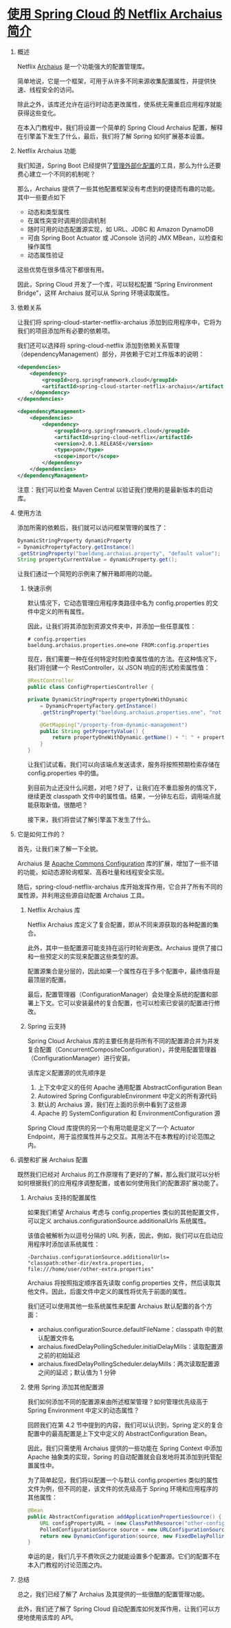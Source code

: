# [使用 Spring Cloud 的 Netflix Archaius 简介](https://www.baeldung.com/netflix-archaius-spring-cloud-integration)

1. 概述

    Netflix [Archaius](https://github.com/Netflix/archaius) 是一个功能强大的配置管理库。

    简单地说，它是一个框架，可用于从许多不同来源收集配置属性，并提供快速、线程安全的访问。

    除此之外，该库还允许在运行时动态更改属性，使系统无需重启应用程序就能获得这些变化。

    在本入门教程中，我们将设置一个简单的 Spring Cloud Archaius 配置，解释在引擎盖下发生了什么，最后，我们将了解 Spring 如何扩展基本设置。

2. Netflix Archaius 功能

    我们知道，Spring Boot 已经提供了[管理外部化配置](https://docs.spring.io/spring-boot/docs/current/reference/html/boot-features-external-config.html)的工具，那么为什么还要费心建立一个不同的机制呢？

    那么，Archaius 提供了一些其他配置框架没有考虑到的便捷而有趣的功能。其中一些要点如下

    - 动态和类型属性
    - 在属性突变时调用的回调机制
    - 随时可用的动态配置源实现，如 URL、JDBC 和 Amazon DynamoDB
    - 可由 Spring Boot Actuator 或 JConsole 访问的 JMX MBean，以检查和操作属性
    - 动态属性验证

    这些优势在很多情况下都很有用。

    因此，Spring Cloud 开发了一个库，可以轻松配置 “Spring Environment Bridge”，这样 Archaius 就可以从 Spring 环境读取属性。

3. 依赖关系

    让我们将 spring-cloud-starter-netflix-archaius 添加到应用程序中，它将为我们的项目添加所有必要的依赖项。

    我们还可以选择将 spring-cloud-netflix 添加到依赖关系管理（dependencyManagement）部分，并依赖于它对工件版本的说明：

    ```xml
    <dependencies>
        <dependency>
            <groupId>org.springframework.cloud</groupId>
            <artifactId>spring-cloud-starter-netflix-archaius</artifactId>
        </dependency>
    </dependencies>

    <dependencyManagement>
        <dependencies>
            <dependency>
                <groupId>org.springframework.cloud</groupId>
                <artifactId>spring-cloud-netflix</artifactId>
                <version>2.0.1.RELEASE</version>
                <type>pom</type>
                <scope>import</scope>
            </dependency>
        </dependencies>
    </dependencyManagement>
    ```

    注意：我们可以检查 Maven Central 以验证我们使用的是最新版本的启动库。

4. 使用方法

    添加所需的依赖后，我们就可以访问框架管理的属性了：

    ```java
    DynamicStringProperty dynamicProperty 
    = DynamicPropertyFactory.getInstance()
    .getStringProperty("baeldung.archaius.property", "default value");
    String propertyCurrentValue = dynamicProperty.get();
    ```

    让我们通过一个简短的示例来了解开箱即用的功能。

    1. 快速示例

        默认情况下，它动态管理应用程序类路径中名为 config.properties 的文件中定义的所有属性。

        因此，让我们将其添加到资源文件夹中，并添加一些任意属性：

        ```properties
        # config.properties
        baeldung.archaius.properties.one=one FROM:config.properties
        ```

        现在，我们需要一种在任何特定时刻检查属性值的方法。在这种情况下，我们将创建一个 RestController，以 JSON 响应的形式检索属性值：

        ```java
        @RestController
        public class ConfigPropertiesController {

        private DynamicStringProperty propertyOneWithDynamic
            = DynamicPropertyFactory.getInstance()
            .getStringProperty("baeldung.archaius.properties.one", "not found!");

            @GetMapping("/property-from-dynamic-management")
            public String getPropertyValue() {
                return propertyOneWithDynamic.getName() + ": " + propertyOneWithDynamic.get();
            }
        }
        ```

        让我们试试看。我们可以向该端点发送请求，服务将按照预期检索存储在 config.properties 中的值。

        到目前为止还没什么问题，对吧？好了，让我们在不重启服务的情况下，继续更改 classpath 文件中的属性值。结果，一分钟左右后，调用端点就能获取新值。很酷吧？

        接下来，我们将尝试了解引擎盖下发生了什么。

5. 它是如何工作的？

    首先，让我们来了解一下全貌。

    Archaius 是 [Apache Commons Configuration](http://commons.apache.org/proper/commons-configuration/) 库的扩展，增加了一些不错的功能，如动态源轮询框架、高吞吐量和线程安全实现。

    随后，spring-cloud-netflix-archaius 库开始发挥作用，它合并了所有不同的属性源，并利用这些源自动配置 Archaius 工具。

    1. Netflix Archaius 库

        Netflix Archaius 库定义了复合配置，即从不同来源获取的各种配置的集合。

        此外，其中一些配置源可能支持在运行时轮询更改。Archaius 提供了接口和一些预定义的实现来配置这些类型的源。

        配置源集合是分层的，因此如果一个属性存在于多个配置中，最终值将是最顶层的配置。

        最后，配置管理器（ConfigurationManager）会处理全系统的配置和部署上下文。它可以安装最终的复合配置，也可以检索已安装的配置进行修改。

    2. Spring 云支持

        Spring Cloud Archaius 库的主要任务是将所有不同的配置源合并为并发复合配置（ConcurrentCompositeConfiguration），并使用配置管理器（ConfigurationManager）进行安装。

        该库定义配置源的优先顺序是

        1. 上下文中定义的任何 Apache 通用配置 AbstractConfiguration Bean
        2. Autowired Spring ConfigurableEnvironment 中定义的所有源代码
        3. 默认的 Archaius 源，我们在上面的示例中看到了这些源
        4. Apache 的 SystemConfiguration 和 EnvironmentConfiguration 源

        Spring Cloud 库提供的另一个有用功能是定义了一个 Actuator Endpoint，用于监控属性并与之交互。其用法不在本教程的讨论范围之内。

6. 调整和扩展 Archaius 配置

    既然我们已经对 Archaius 的工作原理有了更好的了解，那么我们就可以分析如何根据我们的应用程序调整配置，或者如何使用我们的配置源扩展功能了。

    1. Archaius 支持的配置属性

        如果我们希望 Archaius 考虑与 config.properties 类似的其他配置文件，可以定义 archaius.configurationSource.additionalUrls 系统属性。

        该值会被解析为以逗号分隔的 URL 列表，因此，例如，我们可以在启动应用程序时添加该系统属性：

        ```properties
        -Darchaius.configurationSource.additionalUrls=
        "classpath:other-dir/extra.properties,
        file:///home/user/other-extra.properties"
        ```

        Archaius 将按照指定顺序首先读取 config.properties 文件，然后读取其他文件。因此，后面文件中定义的属性将优先于前面的属性。

        我们还可以使用其他一些系统属性来配置 Archaius 默认配置的各个方面：

        - archaius.configurationSource.defaultFileName：classpath 中的默认配置文件名
        - archaius.fixedDelayPollingScheduler.initialDelayMills：读取配置源之前的初始延迟
        - archaius.fixedDelayPollingScheduler.delayMills：两次读取配置源之间的延迟；默认值为 1 分钟

    2. 使用 Spring 添加其他配置源

        我们如何添加不同的配置源来由所述框架管理？如何管理优先级高于 Spring Environment 中定义的动态属性？

        回顾我们在第 4.2 节中提到的内容，我们可以认识到，Spring 定义的复合配置中的最高配置是上下文中定义的 AbstractConfiguration Bean。

        因此，我们只需使用 Archaius 提供的一些功能在 Spring Context 中添加 Apache 抽象类的实现，Spring 的自动配置就会自发地将其添加到托管配置属性中。

        为了简单起见，我们将以配置一个与默认 config.properties 类似的属性文件为例，但不同的是，该文件的优先级高于 Spring 环境和应用程序的其他属性：

        ```java
        @Bean
        public AbstractConfiguration addApplicationPropertiesSource() {
            URL configPropertyURL = (new ClassPathResource("other-config.properties")).getURL();
            PolledConfigurationSource source = new URLConfigurationSource(configPropertyURL);
            return new DynamicConfiguration(source, new FixedDelayPollingScheduler());
        }
        ```

        幸运的是，我们几乎不费吹灰之力就能设置多个配置源。它们的配置不在本入门教程的讨论范围之内。

7. 总结

    总之，我们已经了解了 Archaius 及其提供的一些很酷的配置管理功能。

    此外，我们还了解了 Spring Cloud 自动配置库如何发挥作用，让我们可以方便地使用该库的 API。
